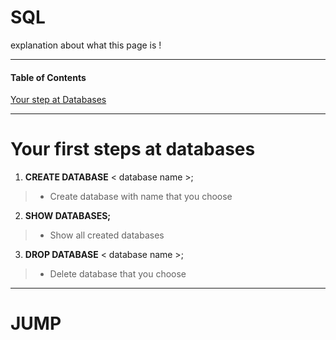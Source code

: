 # SQL
explanation about what this page is !
***

#### Table of Contents
[Your step at Databases](#Your-first-steps-at-databases)


***
# Your first steps at databases
1. **CREATE DATABASE** < database name >;
> - Create database with name that you choose

2. **SHOW DATABASES;**
> - Show all created databases

3. **DROP DATABASE** < database name >;
 > - Delete database that you choose
***




















# JUMP

